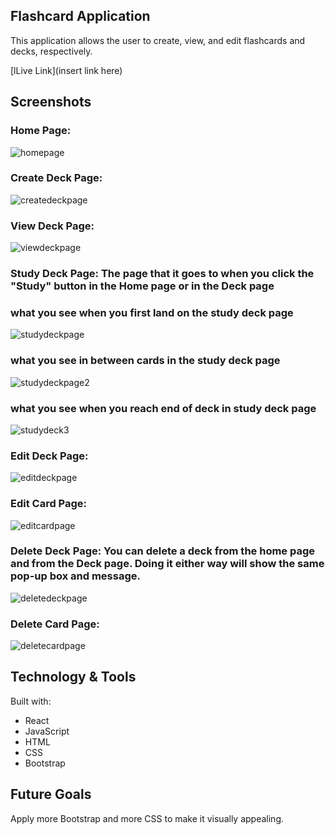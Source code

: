 ## Flashcard Application
This application allows the user to create, view, and edit flashcards and decks, respectively.

[lLive Link](insert link here)
## Screenshots
### Home Page:
![homepage](/src/images/opening-page.jpg)
### Create Deck Page:
![createdeckpage](/src/images/create-deck-page.jpg)

### View Deck Page:
![viewdeckpage](/src/images/view-deck-page.jpg)

### Study Deck Page: The page that it goes to when you click the "Study" button in the Home page or in the Deck page
### what you see when you first land on the study deck page
![studydeckpage](/src/images/first-appearance-study-page.jpg)
### what you see in between cards in the study deck page
![studydeckpage2](src/images/after-clicking-flip-study-page.jpg)
### what you see when you reach end of deck in study deck page
![studydeck3](src/images/reach-end-of-study-deck.jpg)

### Edit Deck Page:
![editdeckpage](src/images/edit-deck-page.jpg)
### Edit Card Page:
![editcardpage](src/images/edit-card-page.jpg)

### Delete Deck Page: You can delete a deck from the home page and from the Deck page. Doing it either way will show the same pop-up box and message.
![deletedeckpage](src/images/delete-deck-popup-home-page.jpg)
### Delete Card Page:
![deletecardpage](src/images/delete-card-popup.jpg)

## Technology & Tools
Built with:
* React
* JavaScript
* HTML
* CSS
* Bootstrap

## Future Goals
Apply more Bootstrap and more CSS to make it visually appealing.